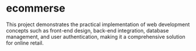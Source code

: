 # ecommerse
This project demonstrates the practical implementation of web development concepts such as front-end design, back-end integration, database management, and user authentication, making it a comprehensive solution for online retail.

